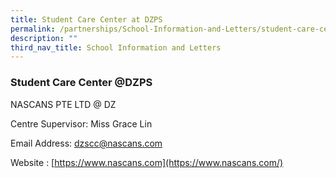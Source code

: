 ```yaml
---
title: Student Care Center at DZPS
permalink: /partnerships/School-Information-and-Letters/student-care-centre-at-dzps/
description: ""
third_nav_title: School Information and Letters
---
```

### Student Care Center @DZPS

NASCANS PTE LTD @ DZ

Centre Supervisor: Miss Grace Lin 

Email Address: [dzscc@nascans.com](mailto:dzscc@nascans.com)

Website : [https://www.nascans.com](https://www.nascans.com/)